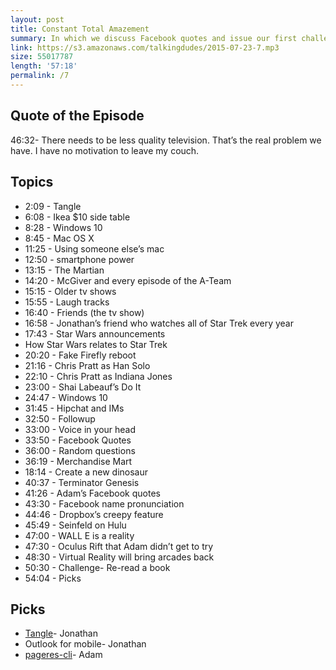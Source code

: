 ```yaml
---
layout: post
title: Constant Total Amazement
summary: In which we discuss Facebook quotes and issue our first challenge.
link: https://s3.amazonaws.com/talkingdudes/2015-07-23-7.mp3
size: 55017787
length: '57:18'
permalink: /7
---
```


## Quote of the Episode

46:32- There needs to be less quality television. That’s the real problem we have. I have no motivation to leave my couch.

## Topics

- 2:09 - Tangle
- 6:08 - Ikea $10 side table
- 8:28 - Windows 10
- 8:45 - Mac OS X
- 11:25 - Using someone else’s mac
- 12:50 - smartphone power
- 13:15 - The Martian
- 14:20 - McGiver and every episode of the A-Team
- 15:15 - Older tv shows
- 15:55 - Laugh tracks
- 16:40 - Friends (the tv show)
- 16:58 - Jonathan’s friend who watches all of Star Trek every year
- 17:43 - Star Wars announcements
- How Star Wars relates to Star Trek
- 20:20 - Fake Firefly reboot
- 21:16 - Chris Pratt as Han Solo
- 22:10 - Chris Pratt as Indiana Jones
- 23:00 - Shai Labeauf’s Do It
- 24:47 - Windows 10
- 31:45 - Hipchat and IMs
- 32:50 - Followup
- 33:00 - Voice in your head
- 33:50 - Facebook Quotes
- 36:00 - Random questions
- 36:19 - Merchandise Mart
- 18:14 - Create a new dinosaur
- 40:37 - Terminator Genesis
- 41:26 - Adam’s Facebook quotes
- 43:30 - Facebook name pronunciation
- 44:46 - Dropbox’s creepy feature
- 45:49 - Seinfeld on Hulu
- 47:00 - WALL E is a reality
- 47:30 - Oculus Rift that Adam didn’t get to try
- 48:30 - Virtual Reality will bring arcades back
- 50:30 - Challenge- Re-read a book
- 54:04 - Picks

## Picks

- [Tangle](http://amzn.to/1gRy91M)- Jonathan
- Outlook for mobile- Jonathan
- [pageres-cli](https://github.com/sindresorhus/pageres-cli)- Adam
